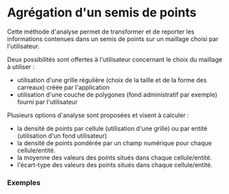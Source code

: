 # Agrégation d'un semis de points

Cette méthode d'analyse permet de transformer et de reporter les informations contenues dans un semis de points sur un maillage choisi par l'utilisateur.

Deux possibilités sont offertes à l'utilisateur concernant le choix du maillage à utiliser :

- utilisation d'une grille régulière (choix de la taille et de la forme des carreaux) créée par l'application
- utilisation d'une couche de polygones (fond administratif par exemple) fourni par l'utilisateur

Plusieurs options d'analyse sont proposées et visent à calculer :

- la densité de points par cellule (utilisation d'une grille) ou par entité (utilisation d'un fond utilisateur)
- la densité de points pondérée par un champ numérique pour chaque cellule/entité.
- la moyenne des valeurs des points situés dans chaque cellule/entité.
- l'écart-type des valeurs des points situés dans chaque cellule/entité.

### Exemples

<ZoomImg
    src="/aggregation-pts-0.png"
    alt="Jeu de données d'entrée (station de rechargement de véhicules électriques à Paris)"
    caption="Jeu de données d'entrée (station de rechargement de véhicules électriques à Paris)"
/>

<ZoomImg
    src="/aggregation-pts-1.png"
    alt="Agrégation des points sur une grille régulière (carte choroplèthe de la densité de points)"
    caption="Agrégation des points sur une grille régulière (carte choroplèthe de la densité de points)"
/>

<ZoomImg
    src="/aggregation-pts-2.png"
    alt="Agrégation des points dans une couche existante (carte choroplèthe de la densité de points par quartier de Paris)"
    caption="Agrégation des points dans une couche existante (carte choroplèthe de la densité de points par quartier de Paris)"
/>
